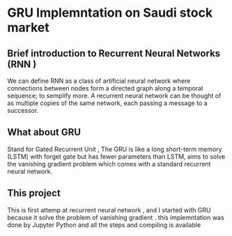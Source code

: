 # GRU Implemntation on Saudi stock market 

## Brief introduction to Recurrent Neural Networks (RNN ) 
We can define RNN as a class of artificial neural network where connections between nodes form a directed graph along a temporal sequence; to semplify more. A recurrent neural network can be thought of as multiple copies of the same network, each passing a message to a successor.

## What about GRU 
Stand for Gated Recurrent Unit , The GRU is like a long short-term memory (LSTM) with forget gate but has fewer parameters than LSTM, aims to solve the vanishing gradient problem which comes with a standard recurrent neural network.

## This project 
This is first attemp at recurrent neural network , and I started with GRU because it solve the problem of vanishing gradient . 
this implemntation was done by Jupyter Python and all the steps and compiling is available 
